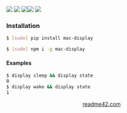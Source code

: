 <!--
https://readme42.com
-->



[![](https://img.shields.io/badge/OS-Unix-blue.svg?longCache=True)]()
[![](https://img.shields.io/pypi/v/mac-display.svg?maxAge=3600)](https://pypi.org/project/mac-display/)
[![](https://img.shields.io/npm/v/mac-display.svg?maxAge=3600)](https://www.npmjs.com/package/mac-display)[![](https://img.shields.io/badge/License-Unlicense-blue.svg?longCache=True)](https://unlicense.org/)
[![](https://github.com/andrewp-as-is/mac-display/workflows/tests42/badge.svg)](https://github.com/andrewp-as-is/mac-display/actions)

### Installation
```bash
$ [sudo] pip install mac-display
```

```bash
$ [sudo] npm i -g mac-display
```

#### Examples
```bash
$ display sleep && display state
0
$ display wake && display state
1
```

<p align="center">
    <a href="https://readme42.com/">readme42.com</a>
</p>
